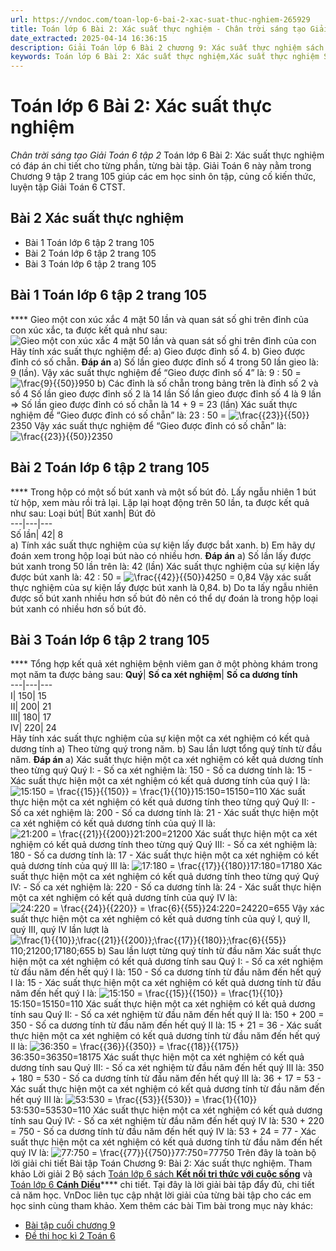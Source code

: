 ```yaml
---
url: https://vndoc.com/toan-lop-6-bai-2-xac-suat-thuc-nghiem-265929
title: Toán lớp 6 Bài 2: Xác suất thực nghiệm - Chân trời sáng tạo Giải Toán 6 tập 2 - VnDoc.com
date_extracted: 2025-04-14 16:36:15
description: Giải Toán lớp 6 Bài 2 chương 9: Xác suất thực nghiệm sách Chân trời sáng tạo đầy đủ đáp án cho từng câu hỏi để các em học sinh cùng theo dõi.
keywords: Toán lớp 6 Bài 2: Xác suất thực nghiệm,Xác suất thực nghiệm Sự kiện chân trời sáng tạo,Toán lớp 6 Bài 2 Xác suất thực nghiệm,Toán lớp 6 chương 9 chân trời sáng tạo,toán 6,toán lớp 6,giải toán lớp 6,giải toán 6,toán lớp 6 chân trời sáng tạo,toán 6 chân trời sáng tạo,giải toán lớp 6 chân trời sáng tạo,giải toán 6 chân trời sáng tạo
---
```


# Toán lớp 6 Bài 2: Xác suất thực nghiệm
 _Chân trời sáng tạo Giải Toán 6 tập 2_
Toán lớp 6 Bài 2: Xác suất thực nghiệm có đáp án chi tiết cho từng phần, từng bài tập. Giải Toán 6 này nằm trong Chương 9 tập 2 trang 105 giúp các em học sinh ôn tập, củng cố kiến thức, luyện tập Giải Toán 6 CTST.
## **Bài 2 Xác suất thực nghiệm**
  * Bài 1 Toán lớp 6 tập 2 trang 105
  * Bài 2 Toán lớp 6 tập 2 trang 105
  * Bài 3 Toán lớp 6 tập 2 trang 105

## **Bài 1 Toán lớp 6 tập 2 trang 105**
**** Gieo một con xúc xắc 4 mặt 50 lần và quan sát số ghi trên đỉnh của con xúc xắc, ta được kết quả như sau:
![Gieo một con xúc xắc 4 mặt 50 lần và quan sát số ghi trên đỉnh của con](https://i.vdoc.vn/data/image/2022/05/20/bai-1-trang-105-toan-lop-6-tap-2-chan-troi-72250.png)
Hãy tính xác suất thực nghiệm để:
a\) Gieo được đỉnh số 4.
b\) Gieo được đỉnh có số chẵn.
**Đáp án**
a\) Số lần gieo được đỉnh số 4 trong 50 lần gieo là: 9 \(lần\).
Vậy xác suất thực nghiệm để “Gieo được đỉnh số 4” là:
9 : 50 = ![\\frac{9}{{50}}](https://i.vdoc.vn/data/image/blank.png)950
b\) Các đỉnh là số chẵn trong bảng trên là đỉnh số 2 và số 4
Số lần gieo được đỉnh số 2 là 14 lần
Số lần gieo được đỉnh số 4 là 9 lần
=> Số lần gieo được đỉnh có số chẵn là
14 + 9 = 23 \(lần\)
Xác suất thực nghiệm để “Gieo được đỉnh có số chẵn” là:
23 : 50 = ![\\frac{{23}}{{50}}](https://i.vdoc.vn/data/image/blank.png)2350
Vậy xác suất thực nghiệm để “Gieo được đỉnh có số chẵn” là: ![\\frac{{23}}{{50}}](https://i.vdoc.vn/data/image/blank.png)2350
## **Bài 2 Toán lớp 6 tập 2 trang 105**
**** Trong hộp có một số bút xanh và một số bút đỏ. Lấy ngẫu nhiên 1 bút từ hộp, xem màu rồi trả lại. Lặp lại hoạt động trên 50 lần, ta được kết quả như sau:
Loại bút| Bút xanh| Bút đỏ  
---|---|---  
Số lần| 42| 8  
a\) Tính xác suất thực nghiệm của sự kiện lấy được bắt xanh.
b\) Em hãy dự đoán xem trong hộp loại bút nào có nhiều hơn.
**Đáp án**
a\) Số lần lấy được bút xanh trong 50 lần trên là: 42 \(lần\)
Xác suất thực nghiệm của sự kiện lấy được bút xanh là:
42 : 50 = ![\\frac{{42}}{{50}}](https://i.vdoc.vn/data/image/blank.png)4250 = 0,84
Vậy xác suất thực nghiệm của sự kiện lấy được bút xanh là 0,84.
b\) Do ta lấy ngẫu nhiên được số bút xanh nhiều hơn số bút đỏ nên có thể dự đoán là trong hộp loại bút xanh có nhiều hơn số bút đỏ.
## **Bài 3 Toán lớp 6 tập 2 trang 105**
**** Tổng hợp kết quả xét nghiệm bệnh viêm gan ở một phòng khám trong mọt năm ta được bảng sau:
**Quý**| **Số ca xét nghiệm**| **Số ca dương tính**  
---|---|---  
I| 150| 15  
II| 200| 21  
III| 180| 17  
IV| 220| 24  
Hãy tính xác suất thực nghiệm của sự kiện một ca xét nghiệm có kết quả dương tính
a\) Theo từng quý trong năm.
b\) Sau lần lượt tổng quý tính từ đầu năm.
**Đáp án**
a\) Xác suất thực hiện một ca xét nghiệm có kết quả dương tính theo từng quý Quý I:
\- Số ca xét nghiệm là: 150
\- Số ca dương tính là: 15
\- Xác suất thực hiện một ca xét nghiệm có kết quả dương tính của quý I là:
![15:150 = \\frac{{15}}{{150}} = \\frac{1}{{10}}](https://i.vdoc.vn/data/image/blank.png)15:150=15150=110
Xác suất thực hiện một ca xét nghiệm có kết quả dương tính theo từng quý Quý II:
\- Số ca xét nghiệm là: 200
\- Số ca dương tính là: 21
\- Xác suất thực hiện một ca xét nghiệm có kết quả dương tính của quý II là:
![21:200 = \\frac{{21}}{{200}}](https://i.vdoc.vn/data/image/blank.png)21:200=21200
Xác suất thực hiện một ca xét nghiệm có kết quả dương tính theo từng quý Quý III:
\- Số ca xét nghiệm là: 180
\- Số ca dương tính là: 17
\- Xác suất thực hiện một ca xét nghiệm có kết quả dương tính của quý III là:
![17:180 = \\frac{{17}}{{180}}](https://i.vdoc.vn/data/image/blank.png)17:180=17180
Xác suất thực hiện một ca xét nghiệm có kết quả dương tính theo từng quý Quý IV:
\- Số ca xét nghiệm là: 220
\- Số ca dương tính là: 24
\- Xác suất thực hiện một ca xét nghiệm có kết quả dương tính của quý IV là:
![24:220 = \\frac{{24}}{{220}} = \\frac{6}{{55}}](https://i.vdoc.vn/data/image/blank.png)24:220=24220=655
Vậy xác suất thực hiện một ca xét nghiệm có kết quả dương tính của quý I, quý II, quý III, quý IV lần lượt là ![\\frac{1}{{10}};\\frac{{21}}{{200}};\\frac{{17}}{{180}};\\frac{6}{{55}}](https://i.vdoc.vn/data/image/blank.png)110;21200;17180;655
b\) Sau lần lượt từng quý tính từ đầu năm
Xác suất thực hiện một ca xét nghiệm có kết quả dương tính sau Quý I:
\- Số ca xét nghiệm từ đầu năm đến hết quý I là: 150
\- Số ca dương tính từ đầu năm đến hết quý I là: 15
\- Xác suất thực hiện một ca xét nghiệm có kết quả dương tính từ đầu năm đến hết quý I là:
![15:150 = \\frac{{15}}{{150}} = \\frac{1}{{10}}](https://i.vdoc.vn/data/image/blank.png)15:150=15150=110
Xác suất thực hiện một ca xét nghiệm có kết quả dương tính sau Quý II:
\- Số ca xét nghiệm từ đầu năm đến hết quý II là: 150 + 200 = 350
\- Số ca dương tính từ đầu năm đến hết quý II là: 15 + 21 = 36
\- Xác suất thực hiện một ca xét nghiệm có kết quả dương tính từ đầu năm đến hết quý II là:
![36:350 = \\frac{{36}}{{350}} = \\frac{{18}}{{175}}](https://i.vdoc.vn/data/image/blank.png)36:350=36350=18175
Xác suất thực hiện một ca xét nghiệm có kết quả dương tính sau Quý III:
\- Số ca xét nghiệm từ đầu năm đến hết quý III là: 350 + 180 = 530
\- Số ca dương tính từ đầu năm đến hết quý III là: 36 + 17 = 53
\- Xác suất thực hiện một ca xét nghiệm có kết quả dương tính từ đầu năm đến hết quý III là:
![53:530 = \\frac{{53}}{{530}} = \\frac{1}{{10}}](https://i.vdoc.vn/data/image/blank.png)53:530=53530=110
Xác suất thực hiện một ca xét nghiệm có kết quả dương tính sau Quý IV:
\- Số ca xét nghiệm từ đầu năm đến hết quý IV là: 530 + 220 = 750
\- Số ca dương tính từ đầu năm đến hết quý IV là: 53 + 24 = 77
\- Xác suất thực hiện một ca xét nghiệm có kết quả dương tính từ đầu năm đến hết quý IV là:
![77:750 = \\frac{{77}}{{750}}](https://i.vdoc.vn/data/image/blank.png)77:750=77750
Trên đây là toàn bộ lời giải chi tiết Bài tập Toán Chương 9: Bài 2: Xác suất thực nghiệm. Tham khảo Lời giải 2 Bộ sách [Toán lớp 6 sách **Kết nối tri thức với cuộc sống**](<https://vndoc.com/mon-toan-lop6>) và [Toán lớp 6 **Cánh Diều**](<https://vndoc.com/toan-lop-6-sach-canh-dieu>)**** chi tiết. Tại đây là lời giải bài tập đẩy đủ, chi tiết cả năm học. VnDoc liên tục cập nhật lời giải của từng bài tập cho các em học sinh cùng tham khảo.
Xem thêm các bài Tìm bài trong mục này khác:
  * [Bài tập cuối chương 9](</toan-lop-6-bai-tap-cuoi-chuong-9-chan-troi-sang-tao-271833>)
  * [Đề thi học kì 2 Toán 6](</de-thi-hoc-ki-2-lop-6-mon-toan>)

